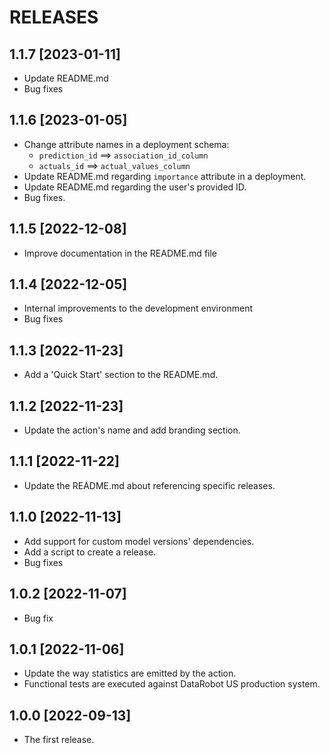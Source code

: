# RELEASES

## 1.1.7 [2023-01-11]
  * Update README.md
  * Bug fixes

## 1.1.6 [2023-01-05]
  * Change attribute names in a deployment schema:
    * `prediction_id` ==> `association_id_column`
    * `actuals_id` ==> `actual_values_column`
  * Update README.md regarding `importance` attribute in a deployment.
  * Update README.md regarding the user's provided ID.
  * Bug fixes.

## 1.1.5 [2022-12-08]
  * Improve documentation in the README.md file

## 1.1.4 [2022-12-05]
  * Internal improvements to the development environment
  * Bug fixes

## 1.1.3 [2022-11-23]
  * Add a 'Quick Start' section to the README.md.

## 1.1.2 [2022-11-23]
  * Update the action's name and add branding section.

## 1.1.1 [2022-11-22]
  * Update the README.md about referencing specific releases.

## 1.1.0 [2022-11-13]
  * Add support for custom model versions' dependencies.
  * Add a script to create a release.
  * Bug fixes

## 1.0.2 [2022-11-07]
  * Bug fix

## 1.0.1 [2022-11-06]
  * Update the way statistics are emitted by the action.
  * Functional tests are executed against DataRobot US production system.

## 1.0.0 [2022-09-13]
  * The first release.
